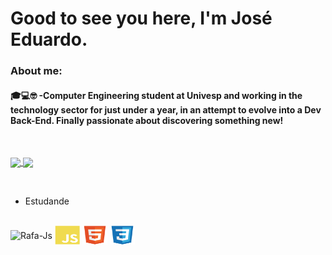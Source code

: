 # Good to see you here, I'm José Eduardo.

### About me:

#### 🎓💻🤓 -Computer Engineering student at Univesp and working in the technology sector for just under a year, in an attempt to evolve into a Dev Back-End. Finally passionate about discovering something new!

&nbsp;
&nbsp;

<a href="https://github.com/JoseEduardoPagnossim">
  <img height=150 align="center" src="https://github-readme-stats.vercel.app/api?username=JoseEduardoPagnossim&theme=transparent&border_radius=2" />
</a>
<a href="https://github.com/JoseEduardoPagnossim">
  <img height=150 align="center" src="https://github-readme-stats.vercel.app/api/top-langs?username=JoseEduardoPagnossim&layout=compact&langs_count=8&card_width=320&theme=transparent&border_radius=2">
</a>
    
&nbsp;
&nbsp;
    
* Estudande
<div style="display: inline_block"><br>
  <img align="center" alt="Rafa-Js" height="30" width="40" src="https://cdn.jsdelivr.net/gh/devicons/devicon@latest/icons/java/java-plain.svg" />
  <img align="center" alt="Rafa-Js" height="30" width="40" src="https://raw.githubusercontent.com/devicons/devicon/master/icons/javascript/javascript-plain.svg">
  <img align="center" alt="Rafa-HTML" height="30" width="40" src="https://raw.githubusercontent.com/devicons/devicon/master/icons/html5/html5-original.svg">
  <img align="center" alt="Rafa-CSS" height="30" width="40" src="https://raw.githubusercontent.com/devicons/devicon/master/icons/css3/css3-original.svg">
</div>
